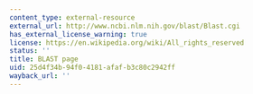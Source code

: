 ```yaml
---
content_type: external-resource
external_url: http://www.ncbi.nlm.nih.gov/blast/Blast.cgi
has_external_license_warning: true
license: https://en.wikipedia.org/wiki/All_rights_reserved
status: ''
title: BLAST page
uid: 25d4f34b-94f0-4181-afaf-b3c80c2942ff
wayback_url: ''
---
```


